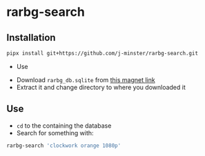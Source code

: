 # rarbg-search

## Installation
``` sh
pipx install git+https://github.com/j-minster/rarbg-search.git
```
* Use
+ Download `rarbg_db.sqlite` from [this magnet link](magnet:?xt=urn:btih:ulfihylx35oldftn7qosmk6hkhsjq5af)
+ Extract it and change directory to where you downloaded it

## Use
+ `cd` to the containing the database
+ Search for something with:

``` sh
rarbg-search 'clockwork orange 1080p'
```


